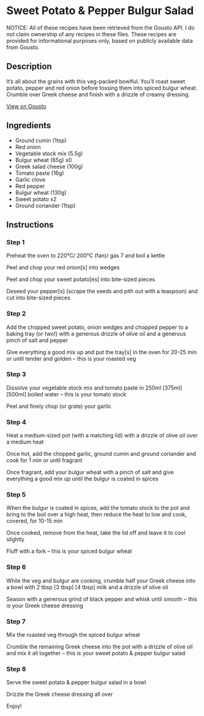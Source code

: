 # Sweet Potato & Pepper Bulgur Salad

NOTICE: All of these recipes have been retrieved from the Gousto API. I do not claim ownership of any recipes in these files. These recipes are provided for informational purposes only, based on publicly available data from Gousto.

## Description

It’s all about the grains with this veg-packed bowlful. You’ll roast sweet potato, pepper and red onion before tossing them into spiced bulgur wheat. Crumble over Greek cheese and finish with a drizzle of creamy dressing.

[View on Gousto](https://www.gousto.co.uk/recipes/cookbook/sweet-potato-pepper-bulgur-salad)

## Ingredients

- Ground cumin (1tsp)
- Red onion
- Vegetable stock mix (5.5g)
- Bulgur wheat (65g) x0
- Greek salad cheese (100g)
- Tomato paste (16g)
- Garlic clove
- Red pepper
- Bulgur wheat (130g)
- Sweet potato x2
- Ground coriander (1tsp)

## Instructions


### Step 1

Preheat the oven to 220°C/ 200°C (fan)/ gas 7 and boil a kettle

Peel and chop your red onion[s] into wedges

Peel and chop your sweet potato[es] into bite-sized pieces

Deseed your pepper[s] (scrape the seeds and pith out with a teaspoon) and cut into bite-sized pieces


### Step 2

Add the chopped sweet potato, onion wedges and chopped pepper to a baking tray (or two!) with a generous drizzle of olive oil and a generous pinch of salt and pepper

Give everything a good mix up and put the tray[s] in the oven for 20-25 min or until tender and golden – this is your roasted veg


### Step 3

Dissolve your vegetable stock mix and tomato paste in 250ml <span class="text-purple">[375ml]</span> <span class="text-danger">[500ml] </span>boiled water – this is your tomato stock

Peel and finely chop (or grate) your garlic


### Step 4

Heat a medium-sized pot (with a matching lid) with a drizzle of olive oil over a medium heat

Once hot, add the chopped garlic, ground cumin and ground coriander and cook for 1 min or until fragrant

Once fragrant, add your bulgur wheat with a pinch of salt and give everything a good mix up until the bulgur is coated in spices


### Step 5

When the bulgur is coated in spices, add the tomato stock to the pot and bring to the boil over a high heat, then reduce the heat to low and cook, covered, for 10-15 min

Once cooked, remove from the heat, take the lid off and leave it to cool slightly

Fluff with a fork – this is your spiced bulgur wheat


### Step 6

While the veg and bulgur are cooking, crumble half your Greek cheese into a bowl with 2 tbsp <span class="text-purple">[3 tbsp]</span><span class="text-danger"> [4 tbsp]</span> milk and a drizzle of olive oil

Season with a generous grind of black pepper and whisk until smooth – this is your Greek cheese dressing


### Step 7

Mix the roasted veg through the spiced bulgur wheat

Crumble the remaining Greek cheese into the pot with a drizzle of olive oil and mix it all together – this is your sweet potato & pepper bulgur salad

### Step 8

Serve the sweet potato & pepper bulgur salad in a bowl

Drizzle the Greek cheese dressing all over

Enjoy!

